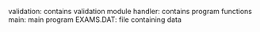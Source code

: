 validation: contains validation module
handler: contains program functions
main: main program
EXAMS.DAT: file containing data
